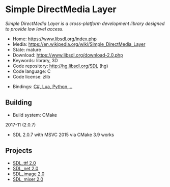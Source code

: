 # Simple DirectMedia Layer

_Simple DirectMedia Layer is a cross-platform development library designed to provide low level access._

- Home: https://www.libsdl.org/index.php
- Media: https://en.wikipedia.org/wiki/Simple_DirectMedia_Layer
- State: mature
- Download: https://www.libsdl.org/download-2.0.php
- Keywords: library, 3D
- Code repository: http://hg.libsdl.org/SDL (hg)
- Code language: C
- Code license: zlib

+ Bindings: [C#, Lua, Python, ..](https://www.libsdl.org/languages.php)

## Building

- Build system: CMake

2017-11 (2.0.7)
+ SDL 2.0.7 with MSVC 2015 via CMake 3.9 works

## Projects

+ [SDL_ttf 2.0](https://www.libsdl.org/projects/SDL_ttf/)
+ [SDL_net 2.0](https://www.libsdl.org/projects/SDL_net/)
+ [SDL_image 2.0](https://www.libsdl.org/projects/SDL_image/)
+ [SDL_mixer 2.0](https://www.libsdl.org/projects/SDL_mixer/)